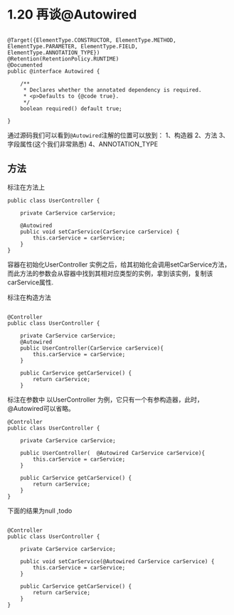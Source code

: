 # 1.20 再谈@Autowired
```

@Target({ElementType.CONSTRUCTOR, ElementType.METHOD, ElementType.PARAMETER, ElementType.FIELD, ElementType.ANNOTATION_TYPE})
@Retention(RetentionPolicy.RUNTIME)
@Documented
public @interface Autowired {

	/**
	 * Declares whether the annotated dependency is required.
	 * <p>Defaults to {@code true}.
	 */
	boolean required() default true;

}
```
通过源码我们可以看到`@Autowired`注解的位置可以放到：
1、构造器
2、方法
3、字段属性(这个我们非常熟悉)
4、ANNOTATION_TYPE

## 方法
标注在方法上
```
public class UserController {

    private CarService carService;

    @Autowired
    public void setCarService(CarService carService) {
        this.carService = carService;
    }
}
```
容器在初始化UserController 实例之后，给其初始化会调用setCarService方法，而此方法的参数会从容器中找到其相对应类型的实例，拿到该实例，复制该carService属性.

标注在构造方法

```

@Controller
public class UserController {

    private CarService carService;
    @Autowired
    public UserController(CarService carService){
        this.carService = carService;
    }

    public CarService getCarService() {
        return carService;
    }

```

标注在参数中
以UserController 为例，它只有一个有参构造器，此时， @Autowired可以省略。

```
@Controller
public class UserController {

    private CarService carService;

    public UserController(  @Autowired CarService carService){
        this.carService = carService;
    }

    public CarService getCarService() {
        return carService;
    }
}
```

下面的结果为null ,todo

```

@Controller
public class UserController {

    private CarService carService;

    public void setCarService(@Autowired CarService carService) {
        this.carService = carService;
    }

    public CarService getCarService() {
        return carService;
    }
}
```
